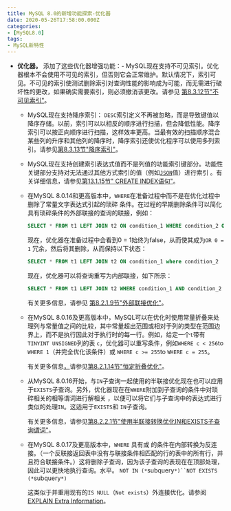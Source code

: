 ```yaml
---
title: MySQL 8.0的新增功能探索-优化器
date: 2020-05-26T17:58:00.000Z
categories:
- [MySQL8.0]
tags:
- MySQL新特性
---
```


- **优化器。** 添加了这些优化器增强功能：- MySQL现在支持不可见索引。优化器根本不会使用不可见的索引，但否则它会正常维护。默认情况下，索引可见。不可见的索引使测试删除索引对查询性能的影响成为可能，而无需进行破坏性的更改，如果确实需要索引，则必须撤消该更改。请参见 [第8.3.12节"不可见索引"](https://dev.mysql.com/doc/refman/8.0/en/invisible-indexes.html)。

  - MySQL现在支持降序索引： `DESC`索引定义不再被忽略，而是导致键值以降序存储。以前，索引可以以相反的顺序进行扫描，但会降低性能。降序索引可以按正向顺序进行扫描，这样效率更高。当最有效的扫描顺序混合某些列的升序和其他列的降序时，降序索引还使优化程序可以使用多列索引。请参见[第8.3.13节"降序索引"](https://dev.mysql.com/doc/refman/8.0/en/descending-indexes.html)。

  - MySQL现在支持创建索引表达式值而不是列值的功能索引键部分。功能性关键部分支持对无法通过其他方式索引的值（例如[`JSON`](https://dev.mysql.com/doc/refman/8.0/en/json.html)值）进行索引 。有关详细信息，请参见[第13.1.15节" CREATE INDEX语句"](https://dev.mysql.com/doc/refman/8.0/en/create-index.html)。

  - 在MySQL 8.0.14和更高版本中，`WHERE`在准备过程中而不是在优化过程中删除了常量文字表达式引起的琐碎 条件。在过程的早期删除条件可以简化具有琐碎条件的外部联接的查询的联接，例如：

    ```sql
    SELECT * FROM t1 LEFT JOIN t2 ON condition_1 WHERE condition_2 OR 0 = 1
    ```

    现在，优化器在准备过程中会看到0 = 1始终为false，从而使其成为`OR 0 = 1` 冗余，然后将其删除，从而保持以下状态：

    ```sql
    SELECT * FROM t1 LEFT JOIN t2 ON condition_1 where condition_2
    ```

    现在，优化器可以将查询重写为内部联接，如下所示：

    ```sql
    SELECT * FROM t1 LEFT JOIN t2 WHERE condition_1 AND condition_2
    ```

    有关更多信息，请参见 [第8.2.1.9节"外部联接优化"](https://dev.mysql.com/doc/refman/8.0/en/outer-join-optimization.html)。

  - 在MySQL 8.0.16及更高版本中，MySQL可以在优化时使用常量折叠来处理列与常量值之间的比较，其中常量超出范围或相对于列的类型在范围边界上，而不是执行因此对于执行时的每一行。例如，给定一个`t`带有`TINYINT UNSIGNED`列的表 `c`，优化器可以重写条件，例如`WHERE c < 256`to `WHERE 1`（并完全优化该条件）或 `WHERE c >= 255`to `WHERE c = 255`。

    有关更多信息[，](https://dev.mysql.com/doc/refman/8.0/en/constant-folding-optimization.html)请参见[第8.2.1.14节"恒定折叠优化"](https://dev.mysql.com/doc/refman/8.0/en/constant-folding-optimization.html)。

  - 从MySQL 8.0.16开始，与`IN`子查询一起使用的半联接优化现在也可以应用于`EXISTS`子查询。另外，优化器现在在`WHERE`附加到子查询的条件中对琐碎相关的相等谓词进行解相关 ，以便可以将它们与子查询中的表达式进行类似的处理`IN`。这适用于`EXISTS`和 `IN`子查询。

    有关更多信息，请参见[第8.2.2.1节"使用半联接转换优化IN和EXISTS子查询谓词"](https://dev.mysql.com/doc/refman/8.0/en/semijoins.html)。

  - 在MySQL 8.0.17及更高版本中，`WHERE` 具有或 的条件在内部转换为反连接。（一个反联接返回表中没有与联接条件相匹配的行的表中的所有行，并且符合联接条件。）这将删除子查询，因为该子查询的表现在在顶部处理，因此可以更快地执行查询。水平。 `NOT IN (*`subquery`*)``NOT EXISTS (*`subquery`*)`

    这类似于并重用现有的`IS NULL`（`Not exists`）外连接优化。请参阅 [EXPLAIN Extra Information](https://dev.mysql.com/doc/refman/8.0/en/explain-output.html#explain-extra-information)。

